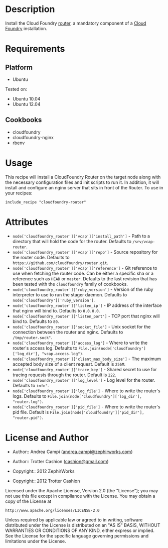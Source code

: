 Description
===========

Install the Cloud Foundry [router](https://github.com/cloudfoundry/router),
a mandatory component of a [Cloud Foundry](http://www.cloudfoundry.org)
installation.

Requirements
============

Platform
--------

* Ubuntu

Tested on:

* Ubuntu 10.04
* Ubuntu 12.04

Cookbooks
---------

* cloudfoundry
* cloudfoundry-nginx
* rbenv

Usage
=====

This recipe will install a CloudFoundry Router on the target node along
with the necessary configuration files and init scripts to run it. In
addition, it will install and configure an nginx server that sits in
front of the Router. To use in your recipes:

    include_recipe "cloudfoundry-router"

Attributes
==========

* `node['cloudfoundry_router']['vcap']['install_path']` - Path to a directory
that will hold the code for the router. Defaults to `/srv/vcap-router`.
* `node['cloudfoundry_router']['vcap']['repo']` - Source repository for the
router code. Defaults to `https://github.com/cloudfoundry/router.git`.
* `node['cloudfoundry_router']['vcap']['reference']` - Git reference to use
when fetching the router code. Can be either a specific sha or a reference
such as `HEAD` or `master`. Defaults to the last revision that has been
tested with the `cloudfoundry` family of cookbooks.
* `node['cloudfoundry_router']['ruby_version']` - Version of the ruby
interpreter to use to run the stager daemon. Defaults to
`node['cloudfoundry']['ruby_version']`.
* `node['cloudfoundry_router']['listen_ip']` - IP address of the interface
that nginx will bind to. Defaults to `0.0.0.0`.
* `node['cloudfoundry_router']['listen_port']` - TCP port that nginx
will bind to. Defaults to `80`.
* `node['cloudfoundry_router']['socket_file']` - Unix socket for the
connection between the router and nginx. Defaults to `/tmp/router.sock"`.
* `node['cloudfoundry_router']['access_log']` - Where to write the router's
access log. Defaults to `File.join(node['cloudfoundry']['log_dir'], "vcap.access.log")`.
* `node['cloudfoundry_router']['client_max_body_size']` - The maximum
accepted body size of a client request. Default is `256M`.
* `node['cloudfoundry_router']['trace_key']` - Shared secret to use for
tracing requests through the router. Default is `222`.
* `node['cloudfoundry_router']['log_level']` - Log level for the router.
Defaults to `info"`.
* `node['cloudfoundry_router']['log_file']` - Where to write the router's
logs. Defaults to `File.join(node['cloudfoundry']['log_dir'], "router.log")`.
* `node['cloudfoundry_router']['pid_file']` - Where to write the router's
pid file. Default is `File.join(node['cloudfoundry']['pid_dir'], "router.pid")`.

License and Author
==================

* Author:: Andrea Campi (<andrea.campi@zephirworks.com>)
* Author:: Trotter Cashion (<cashion@gmail.com>)

* Copyright:: 2012 ZephirWorks
* Copyright:: 2012 Trotter Cashion

Licensed under the Apache License, Version 2.0 (the "License");
you may not use this file except in compliance with the License.
You may obtain a copy of the License at

    http://www.apache.org/licenses/LICENSE-2.0

Unless required by applicable law or agreed to in writing, software
distributed under the License is distributed on an "AS IS" BASIS,
WITHOUT WARRANTIES OR CONDITIONS OF ANY KIND, either express or implied.
See the License for the specific language governing permissions and
limitations under the License.
